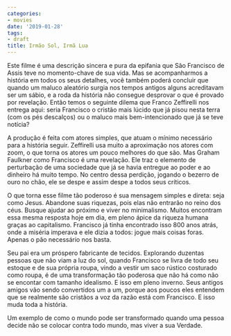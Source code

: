 ```yaml
---
categories:
- movies
date: '2019-01-28'
tags:
- draft
title: Irmão Sol, Irmã Lua
---
```


Este filme é uma descrição sincera e pura da epifania que São Francisco de Assis teve no momento-chave de sua vida. Mas se acompanharmos a história em todos os seus detalhes, você também poderá concluir que quando um maluco aleatório surgia nos tempos antigos alguns acreditavam ser um sábio, e a roda da história não consegue desprovar o que é provado por revelação. Então temos o seguinte dilema que Franco Zeffirelli nos entrega aqui: seria Francisco o cristão mais lúcido que já pisou nesta terra (com os pés descalços) ou o maluco mais bem-intencionado que já se teve notícia?

A produção é feita com atores simples, que atuam o mínimo necessário para a história seguir. Zeffirelli usa muito a aproximação nos atores com zoom, o que torna os atores um pouco melhores do que são. Mas Graham Faulkner como Francisco é uma revelação. Ele traz o elemento de perturbação de uma sociedade que já se havia entregue ao poder e ao dinheiro há muito tempo. No centro dessa perdição, jogando o bezerro de ouro no chão, ele se despe e assim despe a todos seus críticos.

O que torna esse filme tão poderoso é sua mensagem simples e direta: seja como Jesus. Abandone suas riquezas, pois elas não entrarão no reino dos céus. Busque ajudar ao próximo e viver no minimalismo. Muitos encontram essa mesma resposta hoje em dia, em pleno ápice da riqueza humana graças ao capitalismo. Francisco já tinha encontrado isso 800 anos atrás, onde a miséria imperava e ele dizia a todos: jogue mais coisas foras. Apenas o pão necessário nos basta.

Seu pai era um próspero fabricante de tecidos. Explorando duzentas pessoas que não viam a luz do sol, quando Francisco se livra de todo seu estoque e de sua própria roupa, vindo a vestir um saco rústico costurado como roupa, é de uma transformação tão poderosa que não há como não se encontar com tamanho idealismo. E isso em pleno inverno. Seus antigos amigos vão sendo convertidos um a um, porque aos poucos eles entendem que se realmente são cristãos a voz da razão está com Francisco. E isso muda toda a história.

Um exemplo de como o mundo pode ser transformado quando uma pessoa decide não se colocar contra todo mundo, mas viver a sua Verdade.